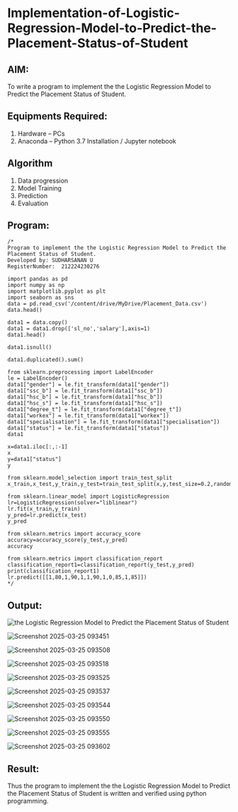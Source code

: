 # Implementation-of-Logistic-Regression-Model-to-Predict-the-Placement-Status-of-Student

## AIM:
To write a program to implement the the Logistic Regression Model to Predict the Placement Status of Student.

## Equipments Required:
1. Hardware – PCs
2. Anaconda – Python 3.7 Installation / Jupyter notebook

## Algorithm
1. Data progression
2. Model Training
3. Prediction
4. Evaluation

## Program:
```
/*
Program to implement the the Logistic Regression Model to Predict the Placement Status of Student.
Developed by: SUDHARSANAN U
RegisterNumber:  212224230276

import pandas as pd
import numpy as np
import matplotlib.pyplot as plt
import seaborn as sns
data = pd.read_csv('/content/drive/MyDrive/Placement_Data.csv')
data.head()

data1 = data.copy()
data1 = data1.drop(['sl_no','salary'],axis=1)
data1.head()

data1.isnull()

data1.duplicated().sum()

from sklearn.preprocessing import LabelEncoder
le = LabelEncoder()
data1["gender"] = le.fit_transform(data1["gender"])
data1["ssc_b"] = le.fit_transform(data1["ssc_b"])
data1["hsc_b"] = le.fit_transform(data1["hsc_b"])
data1["hsc_s"] = le.fit_transform(data1["hsc_s"])
data1["degree_t"] = le.fit_transform(data1["degree_t"])
data1["workex"] = le.fit_transform(data1["workex"])
data1["specialisation"] = le.fit_transform(data1["specialisation"])
data1["status"] = le.fit_transform(data1["status"])
data1

x=data1.iloc[:,:-1]
x
y=data1["status"]
y

from sklearn.model_selection import train_test_split
x_train,x_test,y_train,y_test=train_test_split(x,y,test_size=0.2,random_state=0)

from sklearn.linear_model import LogisticRegression
lr=LogisticRegression(solver="liblinear")
lr.fit(x_train,y_train)
y_pred=lr.predict(x_test)
y_pred

from sklearn.metrics import accuracy_score
accuracy=accuracy_score(y_test,y_pred)
accuracy

from sklearn.metrics import classification_report
classification_report1=classification_report(y_test,y_pred)
print(classification_report1)
lr.predict([[1,80,1,90,1,1,90,1,0,85,1,85]])
*/
```

## Output:
![the Logistic Regression Model to Predict the Placement Status of Student](sam.png)

![Screenshot 2025-03-25 093451](https://github.com/user-attachments/assets/577b3099-cd2d-4e63-b4ea-94dd78b98885)

![Screenshot 2025-03-25 093508](https://github.com/user-attachments/assets/6515b37e-9a9f-4ed8-b2fb-1bbf7a6fba9d)

![Screenshot 2025-03-25 093518](https://github.com/user-attachments/assets/89ca9ac5-1e3c-4f6e-8aff-65893e05f558)

![Screenshot 2025-03-25 093525](https://github.com/user-attachments/assets/fa130c5c-2485-49f7-afa6-757e8a6f4f95)

![Screenshot 2025-03-25 093537](https://github.com/user-attachments/assets/9cb45497-5a88-4b1a-a01e-61ef7dc3ad4e)

![Screenshot 2025-03-25 093544](https://github.com/user-attachments/assets/0f898137-3803-4e87-bb0e-ba1d9743d59d)

![Screenshot 2025-03-25 093550](https://github.com/user-attachments/assets/632ce3c1-d5c6-4ab3-9470-d61fed182a5b)

![Screenshot 2025-03-25 093555](https://github.com/user-attachments/assets/d8ef09d6-6bde-445e-89df-5a906b55f61c)

![Screenshot 2025-03-25 093602](https://github.com/user-attachments/assets/bcaf7a13-9d78-4869-b75e-ad391331dcf1)

## Result:
Thus the program to implement the the Logistic Regression Model to Predict the Placement Status of Student is written and verified using python programming.
